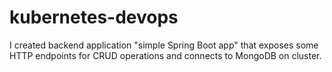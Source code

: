 # kubernetes-devops

I created backend application "simple Spring Boot app" that exposes some HTTP endpoints for CRUD operations and connects to MongoDB on cluster.




